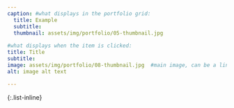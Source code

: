 ```yaml
---
caption: #what displays in the portfolio grid:
  title: Example
  subtitle:
  thumbnail: assets/img/portfolio/05-thumbnail.jpg
  
#what displays when the item is clicked:
title: Title
subtitle:
image: assets/img/portfolio/08-thumbnail.jpg  #main image, can be a link or a file in assets/img/portfolio
alt: image alt text

---
```



{:.list-inline} 

